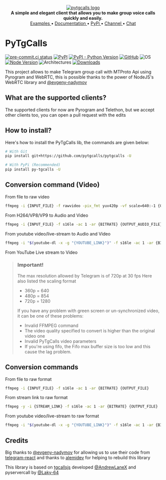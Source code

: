 <p align="center">
    <a href="https://github.com/pytgcalls/pytgcalls">
        <img src="https://user-images.githubusercontent.com/32808683/111091141-62473b00-8508-11eb-9c05-3e0fd4a21af3.png" alt="pytgcalls logo" />
    </a>
    <br>
    <b>A simple and elegant client that allows you to make group voice calls quickly and easily.</b>
    <br>
    <a href="https://github.com/pytgcalls/pytgcalls/tree/master/example">
        Examples
    </a>
    •
    <a href="https://pytgcalls.github.io/">
        Documentation
    </a>
    •
    <a href="https://pypi.org/project/py-tgcalls/">
        PyPi
    </a>
    •
    <a href="https://t.me/pytgcallsnews">
        Channel
    </a>
    •
    <a href="https://t.me/pytgcallschat">
        Chat
    </a>
</p>


# PyTgCalls

[![pre-commit.ci status][pre-commit.ci-badge]][pre-commit.ci]
[![PyPI](https://img.shields.io/pypi/v/py-tgcalls.svg?style=flat)](https://pypi.org/project/py-tgcalls/)
[![PyPI - Python Version](https://img.shields.io/pypi/pyversions/py-tgcalls)](https://www.python.org/)
[![GitHub](https://img.shields.io/github/license/pytgcalls/pytgcalls)](https://github.com/pytgcalls/pytgcalls/blob/master/LICENSE)
![OS](https://img.shields.io/badge/platform-Linux%20%7C%20WSL2.0%20%7C%20Windows%20%7C%20macOS-lightgrey)
[![Node Version](https://img.shields.io/badge/node-%3E%20%3D%2015.0.0%20-brightgreen)](https://nodejs.org/it/)
![Architectures](https://img.shields.io/badge/architectures-x86__64%20%7C%20arm64v8%20%7C%20win__amd64%20%7C%20darwin__x64-blue)
[![Downloads](https://pepy.tech/badge/py-tgcalls)](https://pepy.tech/project/py-tgcalls)

This project allows to make Telegram group call with MTProto Api using Pyrogram and WebRTC, this is possible thanks to the power of NodeJS's WebRTC library and [@evgeny-nadymov]

## What are the supported clients?
The supported clients for now are Pyrogram and Telethon, but we accept other clients too, you can open a pull request with the edits

## How to install?
Here's how to install the PyTgCalls lib, the commands are given below:

``` bash
# With Git
pip install git+https://github.com/pytgcalls/pytgcalls -U

# With PyPi (Recommended)
pip install py-tgcalls -U
```

## Conversion command (Video)
From file to raw video
``` bash
ffmpeg -i {INPUT_FILE} -f rawvideo -pix_fmt yuv420p -vf scale=640:-1 {OUTPUT_FILE}
```

From H264/VP8/VP9 to Audio and Video
``` bash
ffmpeg -i {INPUT_FILE} -f s16le -ac 1 -ar {BITRATE} {OUTPUT_AUDIO_FILE} -f rawvideo -r {FRAMERATE} -pix_fmt yuv420p -vf scale={SCALING}:-1 {OUTPUT_VIDEO_FILE}
```

From youtube video/live-stream to Audio and Video
``` bash
ffmpeg -i "$(youtube-dl -x -g "{YOUTUBE_LINK}")" -f s16le -ac 1 -ar {BITRATE} {OUTPUT_AUDIO_FILE} -f rawvideo -r {FRAMERATE} -pix_fmt yuv420p -vf scale={SCALING}:-1 {OUTPUT_VIDEO_FILE}
```

From YouTube Live stream to Video

> ### Important!
> The max resolution allowed by Telegram is of 720p at 30 fps
> Here also listed the scaling format
> - 360p = 640
> - 480p = 854
> - 720p = 1280
>
> If you have any problem with green screen or un-synchronized video, it can be one of these problems:
> - Invalid FFMPEG command
> - The video quality specified to convert is higher than the original video one
> - Invalid PyTgCalls video parameters
> - If you're using fifo, the Fifo max buffer size is too low and this cause the lag problem.

## Conversion commands

From file to raw format
``` bash
ffmpeg -i {INPUT_FILE} -f s16le -ac 1 -ar {BITRATE} {OUTPUT_FILE}
```

From stream link to raw format
``` bash
ffmpeg -y -i {STREAM_LINK} -f s16le -ac 1 -ar {BITRATE} {OUTPUT_FILE}
```

From youtube video/live-stream to raw format
``` bash
ffmpeg -i "$(youtube-dl -x -g "{YOUTUBE_LINK}")" -f s16le -ac 1 -ar {BITRATE} {OUTPUT_FILE}
```

## Credits

Big thanks to [@evgeny-nadymov] for allowing us to use their code from [telegram-react] and thanks
to [alemidev] for helping to rebuild this library

This library is based on [tgcallsjs] developed [@AndrewLaneX] and pyservercall by [@Laky-64]

[pre-commit.ci-badge]: https://results.pre-commit.ci/badge/github/pytgcalls/pytgcalls/master.svg
[pre-commit.ci]: https://results.pre-commit.ci/latest/github/pytgcalls/pytgcalls/master
[@evgeny-nadymov]: https://github.com/evgeny-nadymov/
[@AndrewLaneX]: https://github.com/AndrewLaneX/
[telegram-react]: https://github.com/evgeny-nadymov/telegram-react/
[tgcallsjs]: https://github.com/tgcallsjs/tgcalls
[pyservercall]: https://github.com/pytgcalls/pyservercall/
[@Laky-64]: https://github.com/Laky-64/
[alemidev]: https://github.com/alemidev/
